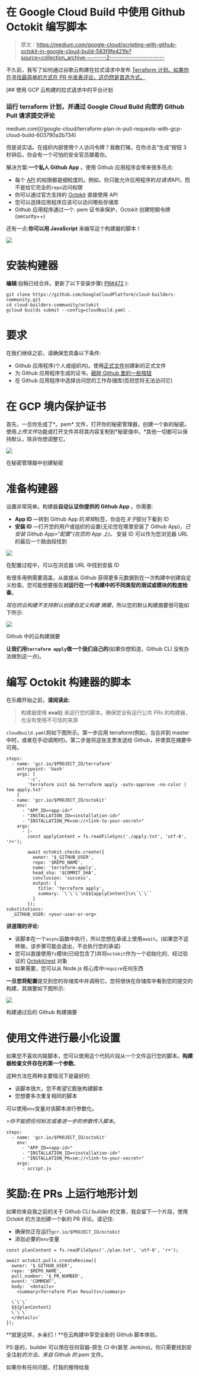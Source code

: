 # 在 Google Cloud Build 中使用 Github Octokit 编写脚本

> 原文：<https://medium.com/google-cloud/scripting-with-github-octokit-in-google-cloud-build-583f9fe421fe?source=collection_archive---------2----------------------->

不久前，我写了如何通过谷歌云构建在拉式请求中发布 [Terraform 计划。如果你在寻找最简单的方式在 PR 中发表评论，这仍然是首选方式。](/google-cloud/terraform-plan-in-pull-requests-with-gcp-cloud-build-603790a2b734)

[](/google-cloud/terraform-plan-in-pull-requests-with-gcp-cloud-build-603790a2b734) [## 使用 GCP 云构建的拉式请求中的平台计划

### 运行 terraform 计划，并通过 Google Cloud Build 向您的 Github Pull 请求提交评论

medium.com](/google-cloud/terraform-plan-in-pull-requests-with-gcp-cloud-build-603790a2b734) 

但是说实话。在组织内部使用个人访问令牌？我敢打赌，在你点击“生成”按钮 3 秒钟后，你会有一个可怕的安全官员跟着你。

解决方案:**一个私人 Github App** 。使用 Github 应用程序会带来很多亮点:

*   每个 [API](https://docs.github.com/en/free-pro-team@latest/rest/reference) 的权限都是细粒度的。例如，你只能允许应用程序的*拉请求*API，而不是给它完全的`repo`访问权限
*   你可以通过官方支持的 [Octokit](https://octokit.github.io/rest.js/v18/) 直接使用 API
*   您可以选择应用程序应该可以访问哪些存储库
*   Github 应用程序通过一个. pem 证书来保护，Octokit 创建短期令牌(security++)

还有一点:**你可以用 JavaScript** 来编写这个构建器的脚本！

![](img/55dbef29876c1479911de6acf43214c1.png)

# 安装构建器

**编辑**:投稿已经合并。更新了以下安装步骤( [PR#472](https://github.com/GoogleCloudPlatform/cloud-builders-community/pull/472) ):

```
git clone https://github.com/GoogleCloudPlatform/cloud-builders-community.git
cd cloud-builders-community/octokit
gcloud builds submit --config=cloudbuild.yaml .
```

# 要求

在我们继续之前，请确保您具备以下条件:

*   Github 应用程序(个人或组织内)。使用[正式文件](https://docs.github.com/en/free-pro-team@latest/developers/apps/creating-a-github-app)创建新的正式文件
*   为 Github 应用程序生成的证书。[砸碎 Github 里的一些按钮](https://docs.github.com/en/free-pro-team@latest/developers/apps/authenticating-with-github-apps)
*   在 Github 应用程序中选择访问您的工作存储库(否则您将无法访问它)

# 在 GCP 境内保护证书

首先，一旦你生成了*。pem* 文件，打开你的秘密管理器，创建一个新的秘密。使用*上传文件*功能或打开文件并将其内容复制到*秘密值中。*其他一切都可以保持默认，除非你想调整它。

![](img/43f9405d2011f6669d2b4651a8dd9f7f.png)

在秘密管理器中创建秘密

# 准备构建器

设置非常简单。构建器**自动认证你提供的 Github App** 。你需要:

*   **App ID** —转到 Github App 的*常规*标签，你会在*关于*部分下看到 ID
*   **安装 ID** —打开您的用户或组织的设置(无论您在哪里安装了 Github App)，*已安装 Github App>“配置”(在您的 App 上)。* 安装 ID 可以作为您浏览器 URL 的最后一个路由段找到

![](img/65c99244f6d68761233edadf8801bbbc.png)

在配置过程中，可以在浏览器 URL 中找到安装 ID

有很多用例需要涵盖，从直接从 Github 获得更多元数据到在一次构建中创建自定义检查。您可能想要报告**对运行在一个构建中的不同类型的测试或模块的粒度检查**。

*现在的云构建不支持默认创建自定义构建* *摘要*，所以您的默认构建摘要很可能如下所示:

![](img/0694d429e865f7239c4e9326ccec453b.png)

Github 中的云构建摘要

**让我们用`terraform apply`做一个我们自己的**(如果你想知道，Github CLI 没有办法做到这一点)。

# 编写 Octokit 构建器的脚本

在乐趣开始之前，**请阅读此**:

>构建器使用 **eval()** 来运行您的脚本。确保您没有运行公共 PRs 的构建器，也没有使用不可信的来源

`cloudbuild.yaml`将如下图所示。第一步应用 terraform(例如，当合并到 master 中时，或者在手动调用时)。第二步是将这张支票发送给 Github，并使其在摘要中可用。

```
steps:
  - name: 'gcr.io/$PROJECT_ID/terraform'
    entrypoint: 'bash'
    args: [
        '-c',
        'terraform init && terraform apply -auto-approve -no-color | tee apply.txt'
    ]
  - name: 'gcr.io/$PROJECT_ID/octokit'
    env:
      - "APP_ID=<app-id>"
      - "INSTALLATION_ID=<installation-id>"
      - "INSTALLATION_PK=sm://<link-to-your-secret>"
    args:
      - |-
        const applyContent = fs.readFileSync('./apply.txt', 'utf-8', 'r+');

        await octokit.checks.create({
          owner: '$_GITHUB_USER',
          repo: '$REPO_NAME',
          name: 'terraform-apply',
          head_sha: '$COMMIT_SHA',
          conclusion: 'success',
          output: {
            title: 'terraform apply',
            summary: `\`\`\`\n$${applyContent}\n\`\`\``
          }
        });
substitutions:
  _GITHUB_USER: <your-user-or-org>
```

**讲道理的评论:**

*   该脚本在一个`async`函数中执行，所以您想在承诺上使用`await`。(如果您不这样做，该步骤可能会退出，不会执行您的承诺)
*   您可以直接使用`fs`模块(已经包含了)并将`octokit`作为一个初始化的、经过验证的 [Octokit/rest](https://octokit.github.io/rest.js/v18#usage) 对象
*   如果需要，您可以从 Node.js 核心库中`require`任何东西

**一旦您将配置**提交到您的存储库中并调用它。您将很快在存储库中看到您的提交的构建，其摘要如下图所示:

![](img/3633c24bccae9e4c21acd9e209d77d4e.png)

构建通过后的 Github 构建摘要

# 使用文件进行最小化设置

如果您不喜欢内联脚本，您可以使用这个代码片段从一个文件运行您的脚本。**构建器检查文件存在的第一个参数**。

这种方法在两种主要情况下是最好的:

*   该脚本很大，您不希望它膨胀构建脚本
*   您想要多次重复相同的脚本

可以使用`env`变量对该脚本进行参数化。

*>你不能把任何标志或者进一步的参数传入脚本*。

```
steps:
  - name: 'gcr.io/$PROJECT_ID/octokit'
    env:
      - "APP_ID=<app-id>"
      - "INSTALLATION_ID=<installation-id>"
      - "INSTALLATION_PK=sm://<link-to-your-secret>"
    args:
      - script.js
```

# 奖励:在 PRs 上运行地形计划

如果你来自我之前的关于 Github CLI builder 的文章，我会留下一个片段，使用 Octokit 的方法创建一个新的 PR 评论。请记住:

*   确保你正在运行`gcr.io/$PROJECT_ID/octokit`
*   添加必要的`env`变量

```
const planContent = fs.readFileSync('./plan.txt', 'utf-8', 'r+');

await octokit.pulls.createReview({
  owner: '$_GITHUB_USER',
  repo: '$REPO_NAME',
  pull_number: '$_PR_NUMBER',
  event: 'COMMENT',
  body: `<details>
    <summary>Terraform Plan Results</summary>

  \`\`\`
  $${planContent}
  \`\`\`
  </details>`
});
```

**就是这样，乡亲们！**在云构建中享受全新的 Github 脚本体验。

PS:是的，builder 可以用在任何容器-原生 CI 中(甚至 Jenkins)。你只需要找到安全注射*的方法。来自 Github 的 pem* 文件。

如果你有任何问题，打我的推特给我
